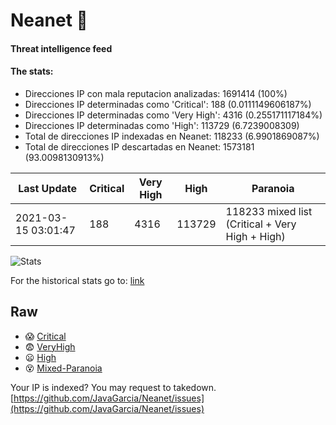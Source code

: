 # Neanet :hocho:
#### Threat intelligence feed
#### The stats:

- Direcciones IP con mala reputacion analizadas: 1691414 (100%)
- Direcciones IP determinadas como 'Critical':  188 (0.0111149606187%)
- Direcciones IP determinadas como 'Very High':  4316 (0.255171117184%)
- Direcciones IP determinadas como 'High':  113729 (6.7239008309)
- Total de direcciones IP indexadas en Neanet:  118233 (6.9901869087%)
- Total de direcciones IP descartadas en Neanet:  1573181 (93.0098130913%)

| Last Update | Critical | Very High | High | Paranoia |
| --- | --- | --- | --- | --- |
| 2021-03-15 03:01:47 | 188 | 4316 | 113729 | 118233 mixed list (Critical + Very High + High)|

![Stats](https://docs.google.com/spreadsheets/d/e/2PACX-1vSnaNMIXVabIpDJjufMlzH7poXnshF3mgd8Is1g9ytUEzVsP5my4Trn8f-xkoLLQ38xpL3HtmUexLo6/pubchart?oid=501124687&format=image)

For the historical stats go to: [link](/stats.csv)
## Raw
- :scream: [Critical](https://raw.githubusercontent.com/JavaGarcia/Neanet/master/blacklists/neanet_critical.txt)
- :fearful: [VeryHigh](https://raw.githubusercontent.com/JavaGarcia/Neanet/master/blacklists/neanet_veryHigh.txtt)
- :frowning: [High](https://raw.githubusercontent.com/JavaGarcia/Neanet/master/blacklists/neanet_high.txt)
- :dizzy_face: [Mixed-Paranoia](https://raw.githubusercontent.com/JavaGarcia/Neanet/master/blacklists/neanet_all.txt)


Your IP is indexed? You may request to takedown. [https://github.com/JavaGarcia/Neanet/issues](https://github.com/JavaGarcia/Neanet/issues)









































































































































































































































































































































































































































































































































































































































































































































































































































































































































































































































































































































































































































































































































































































































































































































































































































































































































































































































































































































































































































































































































































































































































































































































































































































































































































































































































































































































































































































































































































































































































































































































































































































































































































































































































































































































































































































































































































































































































































































































































































































































































































































































































































































































































































































































































































































































































































































































































































































































































































































































































